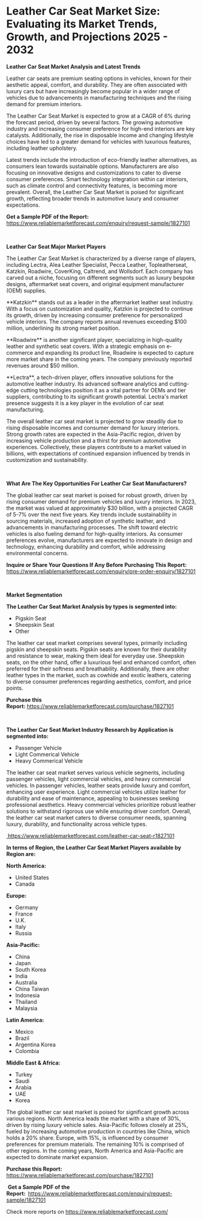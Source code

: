 <p><h1>Leather Car Seat Market Size: Evaluating its Market Trends, Growth, and Projections 2025 - 2032</h1></p><p><strong>Leather Car Seat Market Analysis and Latest Trends</strong></p>
<p><p>Leather car seats are premium seating options in vehicles, known for their aesthetic appeal, comfort, and durability. They are often associated with luxury cars but have increasingly become popular in a wider range of vehicles due to advancements in manufacturing techniques and the rising demand for premium interiors. </p><p>The Leather Car Seat Market is expected to grow at a CAGR of 6% during the forecast period, driven by several factors. The growing automotive industry and increasing consumer preference for high-end interiors are key catalysts. Additionally, the rise in disposable income and changing lifestyle choices have led to a greater demand for vehicles with luxurious features, including leather upholstery.</p><p>Latest trends include the introduction of eco-friendly leather alternatives, as consumers lean towards sustainable options. Manufacturers are also focusing on innovative designs and customizations to cater to diverse consumer preferences. Smart technology integration within car interiors, such as climate control and connectivity features, is becoming more prevalent. Overall, the Leather Car Seat Market is poised for significant growth, reflecting broader trends in automotive luxury and consumer expectations.</p></p>
<p><strong>Get a Sample PDF of the Report:&nbsp;</strong> <a href="https://www.reliablemarketforecast.com/enquiry/request-sample/1827101?utm_campaign=3078&utm_medium=2&utm_source=Github&utm_content=ia&utm_term=30032025&utm_id=leather-car-seat">https://www.reliablemarketforecast.com/enquiry/request-sample/1827101</a></p>
<p>&nbsp;</p>
<p><strong>Leather Car Seat Major Market Players</strong></p>
<p><p>The Leather Car Seat Market is characterized by a diverse range of players, including Lectra, Alea Leather Specialist, Pecca Leather, Topleatherseat, Katzkin, Roadwire, CoverKing, Caltrend, and Wollsdorf. Each company has carved out a niche, focusing on different segments such as luxury bespoke designs, aftermarket seat covers, and original equipment manufacturer (OEM) supplies.</p><p>**Katzkin** stands out as a leader in the aftermarket leather seat industry. With a focus on customization and quality, Katzkin is projected to continue its growth, driven by increasing consumer preference for personalized vehicle interiors. The company reports annual revenues exceeding $100 million, underlining its strong market position.</p><p>**Roadwire** is another significant player, specializing in high-quality leather and synthetic seat covers. With a strategic emphasis on e-commerce and expanding its product line, Roadwire is expected to capture more market share in the coming years. The company previously reported revenues around $50 million.</p><p>**Lectra**, a tech-driven player, offers innovative solutions for the automotive leather industry. Its advanced software analytics and cutting-edge cutting technologies position it as a vital partner for OEMs and tier suppliers, contributing to its significant growth potential. Lectra's market presence suggests it is a key player in the evolution of car seat manufacturing.</p><p>The overall leather car seat market is projected to grow steadily due to rising disposable incomes and consumer demand for luxury interiors. Strong growth rates are expected in the Asia-Pacific region, driven by increasing vehicle production and a thirst for premium automotive experiences. Collectively, these players contribute to a market valued in billions, with expectations of continued expansion influenced by trends in customization and sustainability.</p></p>
<p>&nbsp;</p>
<p><strong>What Are The Key Opportunities For Leather Car Seat Manufacturers?</strong></p>
<p><p>The global leather car seat market is poised for robust growth, driven by rising consumer demand for premium vehicles and luxury interiors. In 2023, the market was valued at approximately $30 billion, with a projected CAGR of 5-7% over the next five years. Key trends include sustainability in sourcing materials, increased adoption of synthetic leather, and advancements in manufacturing processes. The shift toward electric vehicles is also fueling demand for high-quality interiors. As consumer preferences evolve, manufacturers are expected to innovate in design and technology, enhancing durability and comfort, while addressing environmental concerns.</p></p>
<p><strong>Inquire or Share Your Questions If Any Before Purchasing This Report:</strong> <a href="https://www.reliablemarketforecast.com/enquiry/pre-order-enquiry/1827101?utm_campaign=3078&utm_medium=2&utm_source=Github&utm_content=ia&utm_term=30032025&utm_id=leather-car-seat">https://www.reliablemarketforecast.com/enquiry/pre-order-enquiry/1827101</a></p>
<p>&nbsp;</p>
<p><strong>Market Segmentation</strong></p>
<p><strong>The Leather Car Seat Market Analysis by types is segmented into:</strong></p>
<p><ul><li>Pigskin Seat</li><li>Sheepskin Seat</li><li>Other</li></ul></p>
<p><p>The leather car seat market comprises several types, primarily including pigskin and sheepskin seats. Pigskin seats are known for their durability and resistance to wear, making them ideal for everyday use. Sheepskin seats, on the other hand, offer a luxurious feel and enhanced comfort, often preferred for their softness and breathability. Additionally, there are other leather types in the market, such as cowhide and exotic leathers, catering to diverse consumer preferences regarding aesthetics, comfort, and price points.</p></p>
<p><strong>Purchase this Report:&nbsp;</strong><a href="https://www.reliablemarketforecast.com/purchase/1827101?utm_campaign=3078&utm_medium=2&utm_source=Github&utm_content=ia&utm_term=30032025&utm_id=leather-car-seat">https://www.reliablemarketforecast.com/purchase/1827101</a></p>
<p>&nbsp;</p>
<p><strong>The Leather Car Seat Market Industry Research by Application is segmented into:</strong></p>
<p><ul><li>Passenger Vehicle</li><li>Light Commerical Vehicle</li><li>Heavy Commerical Vehicle</li></ul></p>
<p><p>The leather car seat market serves various vehicle segments, including passenger vehicles, light commercial vehicles, and heavy commercial vehicles. In passenger vehicles, leather seats provide luxury and comfort, enhancing user experience. Light commercial vehicles utilize leather for durability and ease of maintenance, appealing to businesses seeking professional aesthetics. Heavy commercial vehicles prioritize robust leather solutions to withstand rigorous use while ensuring driver comfort. Overall, the leather car seat market caters to diverse consumer needs, spanning luxury, durability, and functionality across vehicle types.</p></p>
<p><a href="https://www.reliablemarketforecast.com/leather-car-seat-r1827101?utm_campaign=3078&utm_medium=2&utm_source=Github&utm_content=ia&utm_term=30032025&utm_id=leather-car-seat">&nbsp;https://www.reliablemarketforecast.com/leather-car-seat-r1827101</a></p>
<p><strong>In terms of Region, the Leather Car Seat Market Players available by Region are:</strong></p>
<p>
    <p> <strong> North America: </strong>
        <ul>
            <li>United States</li>
            <li>Canada</li>
        </ul>
        </p> 
    <p> <strong> Europe: </strong>
        <ul>
            <li>Germany</li>
            <li>France</li>
            <li>U.K.</li>
            <li>Italy</li>
            <li>Russia</li>
        </ul>
        </p> 
    <p> <strong> Asia-Pacific: </strong>
        <ul>
            <li>China</li>
            <li>Japan</li>
            <li>South Korea</li>
            <li>India</li>
            <li>Australia</li>
            <li>China Taiwan</li>
            <li>Indonesia</li>
            <li>Thailand</li>
            <li>Malaysia</li>
        </ul>
        </p> 
    <p> <strong> Latin America: </strong>
        <ul>
            <li>Mexico</li>
            <li>Brazil</li>
            <li>Argentina Korea</li>
            <li>Colombia</li>
        </ul>
        </p> 
    <p> <strong> Middle East & Africa: </strong>
        <ul>
            <li>Turkey</li>
            <li>Saudi</li>
            <li>Arabia</li>
            <li>UAE</li>
            <li>Korea</li>
        </ul>
    </p>
    </p>
<p><p>The global leather car seat market is poised for significant growth across various regions. North America leads the market with a share of 30%, driven by rising luxury vehicle sales. Asia-Pacific follows closely at 25%, fueled by increasing automotive production in countries like China, which holds a 20% share. Europe, with 15%, is influenced by consumer preferences for premium materials. The remaining 10% is comprised of other regions. In the coming years, North America and Asia-Pacific are expected to dominate market expansion.</p></p>
<p><strong>Purchase this Report: </strong><a href="https://www.reliablemarketforecast.com/purchase/1827101?utm_campaign=3078&utm_medium=2&utm_source=Github&utm_content=ia&utm_term=30032025&utm_id=leather-car-seat">https://www.reliablemarketforecast.com/purchase/1827101</a></p>
<p>&nbsp;<strong>Get a Sample PDF of the Report:&nbsp;&nbsp;</strong><a href="https://www.reliablemarketforecast.com/enquiry/request-sample/1827101?utm_campaign=3078&utm_medium=2&utm_source=Github&utm_content=ia&utm_term=30032025&utm_id=leather-car-seat">https://www.reliablemarketforecast.com/enquiry/request-sample/1827101</a></p>
<p><strong></strong></p>
<p>Check more reports on <a href="https://www.reliablemarketforecast.com/?utm_campaign=3078&utm_medium=2&utm_source=Github&utm_content=ia&utm_term=30032025&utm_id=leather-car-seat">https://www.reliablemarketforecast.com/</a></p>